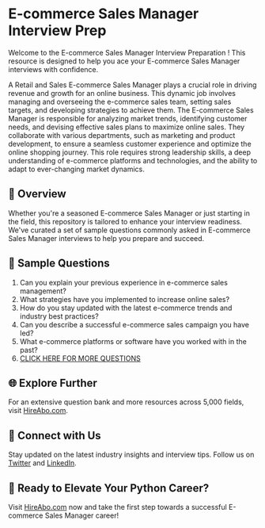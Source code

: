 # E-commerce Sales Manager Interview Prep

Welcome to the E-commerce Sales Manager Interview Preparation ! This resource is designed to help you ace your E-commerce Sales Manager interviews with confidence.

A Retail and Sales E-commerce Sales Manager plays a crucial role in driving revenue and growth for an online business. This dynamic job involves managing and overseeing the e-commerce sales team, setting sales targets, and developing strategies to achieve them. The E-commerce Sales Manager is responsible for analyzing market trends, identifying customer needs, and devising effective sales plans to maximize online sales. They collaborate with various departments, such as marketing and product development, to ensure a seamless customer experience and optimize the online shopping journey. This role requires strong leadership skills, a deep understanding of e-commerce platforms and technologies, and the ability to adapt to ever-changing market dynamics.

## 🚀 Overview

Whether you're a seasoned E-commerce Sales Manager or just starting in the field, this repository is tailored to enhance your interview readiness. We've curated a set of sample questions commonly asked in E-commerce Sales Manager interviews to help you prepare and succeed.

## 📝 Sample Questions

1. Can you explain your previous experience in e-commerce sales management?
2. What strategies have you implemented to increase online sales?
3. How do you stay updated with the latest e-commerce trends and industry best practices?
4. Can you describe a successful e-commerce sales campaign you have led?
5. What e-commerce platforms or software have you worked with in the past?
6. [CLICK HERE FOR MORE QUESTIONS](https://hireabo.com/job/22_2_14/Ecommerce%20Sales%20Manager)

## 🌐 Explore Further

For an extensive question bank and more resources across 5,000 fields, visit [HireAbo.com](https://www.hireabo.com).

## 📱 Connect with Us

Stay updated on the latest industry insights and interview tips. Follow us on [Twitter](https://twitter.com/hireabo) and [LinkedIn](https://www.linkedin.com/in/hire-abo-3609972a8/).

## 🚀 Ready to Elevate Your Python Career?

Visit [HireAbo.com](https://www.hireabo.com) now and take the first step towards a successful E-commerce Sales Manager career!